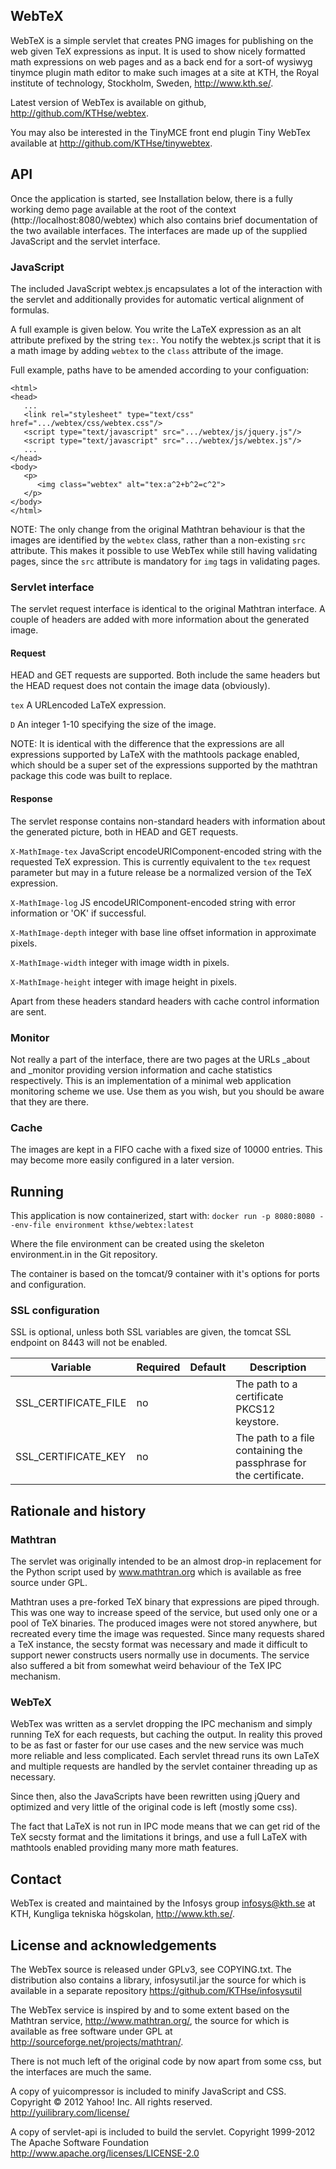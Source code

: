 WebTeX
------

WebTeX is a simple servlet that creates PNG images for publishing on the web
given TeX expressions as input. It is used to show nicely formatted math
expressions on web pages and as a back end for a sort-of wysiwyg tinymce 
plugin math editor to make such images at a site at KTH, the Royal institute
of technology, Stockholm, Sweden, http://www.kth.se/.

Latest version of WebTex is available on github, http://github.com/KTHse/webtex.

You may also be interested in the TinyMCE front end plugin Tiny WebTex available
at http://github.com/KTHse/tinywebtex.

## API

Once the application is started, see Installation below, there is a fully working
demo page available at the root of the context (http://localhost:8080/webtex) 
which also contains brief documentation of the two available interfaces.
The interfaces are made up of the supplied JavaScript and the servlet interface.

### JavaScript

The included JavaScript webtex.js encapsulates a lot of the interaction
with the servlet and additionally provides for automatic vertical alignment
of formulas.

A full example is given below. You write the LaTeX expression as an alt attribute
prefixed by the string `tex:`. You notify the webtex.js script that it is 
a math image by adding `webtex` to the `class` attribute of the image.

Full example, paths have to be amended according to your configuation:
```
<html>
<head>
   ...
   <link rel="stylesheet" type="text/css" href=".../webtex/css/webtex.css"/>
   <script type="text/javascript" src=".../webtex/js/jquery.js"/>
   <script type="text/javascript" src=".../webtex/js/webtex.js"/>
   ...
</head>
<body>
   <p>
      <img class="webtex" alt="tex:a^2+b^2=c^2">
   </p>
</body>
</html>
```

NOTE: The only change from the original Mathtran behaviour is that the images 
are identified by the `webtex` class, rather than a non-existing `src` attribute. 
This makes it possible to use WebTex while still having validating pages, since
the `src` attribute is mandatory for `img` tags in validating pages.

### Servlet interface

The servlet request interface is identical to the original Mathtran interface. 
A couple of headers are added with more information about the generated image.

#### Request

HEAD and GET requests are supported. Both include the same headers but the 
HEAD request does not contain the image data (obviously).

`tex` A URLencoded LaTeX expression.

`D` An integer 1-10 specifying the size of the image.

NOTE: It is identical with the difference that the expressions are all expressions
supported by LaTeX with the mathtools package enabled, which should be a super
set of the expressions supported by the mathtran package this code was built to
replace.

#### Response

The servlet response contains non-standard headers with information about the 
generated picture, both in HEAD and GET requests.

`X-MathImage-tex` JavaScript encodeURIComponent-encoded string with the requested
TeX expression. This is currently equivalent to the `tex` request parameter but may
in a future release be a normalized version of the TeX expression.

`X-MathImage-log` JS encodeURIComponent-encoded string with error information or
'OK' if successful. 

`X-MathImage-depth` integer with base line offset information in approximate pixels.

`X-MathImage-width` integer with image width in pixels.

`X-MathImage-height` integer with image height in pixels.

Apart from these headers standard headers with cache control information are sent.

### Monitor

Not really a part of the interface, there are two pages at the URLs _about and 
_monitor providing version information and cache statistics respectively. This 
is an implementation of a minimal web application monitoring scheme we use. Use
them as you wish, but you should be aware that they are there. 

### Cache

The images are kept in a FIFO cache with a fixed size of 10000 entries. This may 
become more easily configured in a later version.

## Running

This application is now containerized, start with:
```docker run -p 8080:8080 --env-file environment kthse/webtex:latest```

Where the file environment can be created using the skeleton environment.in in the Git repository.

The container is based on the tomcat/9 container with it's options for ports and
configuration.

### SSL configuration

SSL is optional, unless both SSL variables are given, the tomcat SSL endpoint on 8443
will not be enabled.

| Variable | Required | Default | Description |
|----------|----------|---------|-------------|
| SSL_CERTIFICATE_FILE | no |  | The path to a certificate PKCS12 keystore. |
| SSL_CERTIFICATE_KEY | no |  | The path to a file containing the passphrase for the certificate. |

## Rationale and history

### Mathtran

The servlet was originally intended to be an almost drop-in replacement for 
the Python script used by www.mathtran.org which is available as free source
under GPL.

Mathtran uses a pre-forked TeX binary that expressions are piped 
through. This was one way to increase speed of the service, but used only
one or a pool of TeX binaries. The produced images were not stored anywhere,
but recreated every time the image was requested. Since many requests
shared a TeX instance, the secsty format was necessary and made it difficult
to support newer constructs users normally use in documents. The service
also suffered a bit from somewhat weird behaviour of the TeX IPC mechanism.


### WebTeX

WebTex was written as a servlet dropping the IPC mechanism and simply
running TeX for each requests, but caching the output. In reality this proved
to be as fast or faster for our use cases and the new service was much more
reliable and less complicated. Each servlet thread runs its own LaTeX and 
multiple requests are handled by the servlet container threading up as necessary.

Since then, also the JavaScripts have been rewritten using jQuery and
optimized and very little of the original code is left (mostly some css).

The fact that LaTeX is not run in IPC mode means that we can get rid of the
TeX secsty format and the limitations it brings, and use a full LaTeX with
mathtools enabled providing many more math features.


## Contact

WebTex is created and maintained by the Infosys group <infosys@kth.se> 
at KTH, Kungliga tekniska högskolan, http://www.kth.se/.


## License and acknowledgements

The WebTex source is released under GPLv3, see COPYING.txt. The distribution
also contains a library, infosysutil.jar the source for which is available in
a separate repository https://github.com/KTHse/infosysutil

The WebTex service is inspired by and to some extent based on the Mathtran 
service, http://www.mathtran.org/, the source for which is available as 
free software under GPL at http://sourceforge.net/projects/mathtran/.

There is not much left of the original code by now apart from some css,
but the interfaces are much the same.

A copy of yuicompressor is included to minify JavaScript and CSS.
Copyright © 2012 Yahoo! Inc. All rights reserved.
http://yuilibrary.com/license/

A copy of servlet-api is included to build the servlet.
Copyright 1999-2012 The Apache Software Foundation
http://www.apache.org/licenses/LICENSE-2.0
